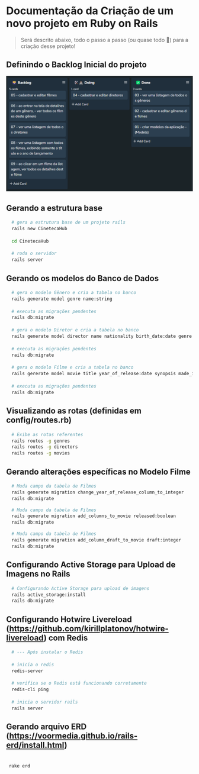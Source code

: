 # Documentação da Criação de um novo projeto em Ruby on Rails
> Será descrito abaixo, todo o passo a passo (ou quase todo 🥲) para a criação desse projeto!

## Definindo o Backlog Inicial do projeto
![projeto](../assets/InitialCinetecaHubKanbanScreenshot.png)

## Gerando a estrutura base

```sh
  # gera a estrutura base de um projeto rails
  rails new CinetecaHub

  cd CinetecaHub

  # roda o servidor
  rails server
```

## Gerando os modelos do Banco de Dados

```sh
  # gera o modelo Gênero e cria a tabela no banco
  rails generate model genre name:string
  
  # executa as migrações pendentes
  rails db:migrate

  # gera o modelo Diretor e cria a tabela no banco
  rails generate model director name nationality birth_date:date genre:references

  # executa as migrações pendentes
  rails db:migrate

  # gera o modelo Filme e cria a tabela no banco
  rails gererate model movie title year_of_release:date synopsis made_in duration:integer genre:references director:references

  # executa as migrações pendentes
  rails db:migrate
```

## Visualizando as rotas (definidas em config/routes.rb)
```sh
  # Exibe as rotas referentes
  rails routes -g genres
  rails routes -g directors
  rails routes -g movies
```

## Gerando alterações específicas no Modelo Filme

```sh
  # Muda campo da tabela de Filmes
  rails generate migration change_year_of_release_column_to_integer
  rails db:migrate
```

```sh
  # Muda campo da tabela de Filmes
  rails generate migration add_columns_to_movie released:boolean
  rails db:migrate
```

```sh
  # Muda campo da tabela de Filmes
  rails generate migration add_column_draft_to_movie draft:integer
  rails db:migrate
```

## Configurando Active Storage para Upload de Imagens no Rails

```sh
  # Configurando Active Storage para upload de imagens
  rails active_storage:install
  rails db:migrate
```

## Configurando Hotwire Livereload (https://github.com/kirillplatonov/hotwire-livereload) com Redis

```sh
  # --- Após instalar o Redis

  # inicia o redis
  redis-server

  # verifica se o Redis está funcionando corretamente
  redis-cli ping

  # inicia o servidor rails
  rails server
```

## Gerando arquivo ERD (https://voormedia.github.io/rails-erd/install.html)

```sh

 rake erd
```
